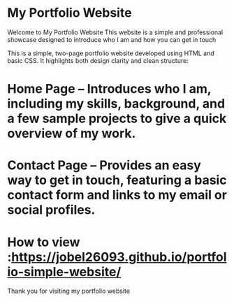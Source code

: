 # My Portfolio Website
Welcome to My Portfolio Website  This website is a simple and professional showcase designed to introduce who I am and how you can get in touch

This is a simple, two-page portfolio website developed using HTML and basic CSS. It highlights both design clarity and clean structure:

# Home Page – Introduces who I am, including my skills, background, and a few sample projects to give a quick overview of my work.

# Contact Page – Provides an easy way to get in touch, featuring a basic contact form and links to my email or social profiles.
# How to view :https://jobel26093.github.io/portfolio-simple-website/

Thank you for visiting my portfolio website
